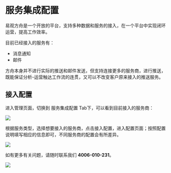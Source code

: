 # 服务集成配置

易观方舟是一个开放的平台，支持多种数据和服务的接入，在一个平台中实现闭环运营，提高工作效率。

目前已经接入的服务有：

* 消息通知
* 邮件

方舟本身并不进行实际的推送和邮件发送，但支持连接更多的服务商，进行推送，既能保证分析-运营触达工作流的连贯，又可以不改变客户原来接入的推送服务。

## 接入配置

进入管理页面，切换到 服务集成配置 Tab下，可以看到目前接入的服务商：

![ ](https://imguserradar.analysys.cn/fangzhou/img/2018/08/201808130100095334.png)

根据服务类型，选择想要接入的服务商，点击接入配置，进入配置页面；按照配置说明填写相应的信息即可，不同服务商的配置会有所差异。

![ ](https://imguserradar.analysys.cn/fangzhou/img/2018/08/201808130102263481.png)

如有更多有关问题，请随时联系我们 **4006-010-231**。

[![ ](https://imguserradar.analysys.cn/fangzhou/img/2019/01/201901151711159657.jpeg)](https://ark.analysys.cn/view/sign/signup.html?campaign_id=2111486795&utm_campaign=文档注册&utm_medium=自媒体&utm_source=文档&utm_content=&utm_term=)

